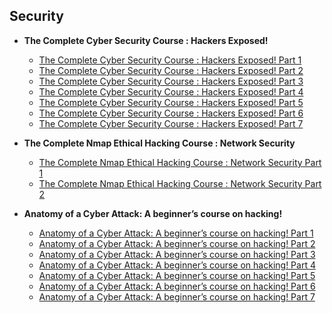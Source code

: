 ## Security

* **The Complete Cyber Security Course : Hackers Exposed!**
   * [The Complete Cyber Security Course : Hackers Exposed! Part 1](http://1ink.cc/Rmd0i)
   * [The Complete Cyber Security Course : Hackers Exposed! Part 2](http://1ink.cc/J2NMT)
   * [The Complete Cyber Security Course : Hackers Exposed! Part 3](http://1ink.cc/u9ktm)
   * [The Complete Cyber Security Course : Hackers Exposed! Part 4](http://1ink.cc/GnIFT)
   * [The Complete Cyber Security Course : Hackers Exposed! Part 5](http://1ink.cc/4HMth)
   * [The Complete Cyber Security Course : Hackers Exposed! Part 6](http://1ink.cc/Rw7F0)
   * [The Complete Cyber Security Course : Hackers Exposed! Part 7](http://1ink.cc/ledBj)

* **The Complete Nmap Ethical Hacking Course : Network Security**
   * [The Complete Nmap Ethical Hacking Course : Network Security Part 1](http://1ink.cc/6ifFp)
   * [The Complete Nmap Ethical Hacking Course : Network Security Part 2](http://1ink.cc/iBQ9w)

* **Anatomy of a Cyber Attack: A beginner’s course on hacking!**
   * [Anatomy of a Cyber Attack: A beginner’s course on hacking! Part 1](http://1ink.cc/Sq8zy)
   * [Anatomy of a Cyber Attack: A beginner’s course on hacking! Part 2](http://1ink.cc/Yl0BJ)
   * [Anatomy of a Cyber Attack: A beginner’s course on hacking! Part 3](http://1ink.cc/ZnBh3)
   * [Anatomy of a Cyber Attack: A beginner’s course on hacking! Part 4](http://1ink.cc/7jsOg)
   * [Anatomy of a Cyber Attack: A beginner’s course on hacking! Part 5](http://1ink.cc/jg6Sb)
   * [Anatomy of a Cyber Attack: A beginner’s course on hacking! Part 6](http://1ink.cc/AyiFk)
   * [Anatomy of a Cyber Attack: A beginner’s course on hacking! Part 7](http://1ink.cc/gAyJ7)
